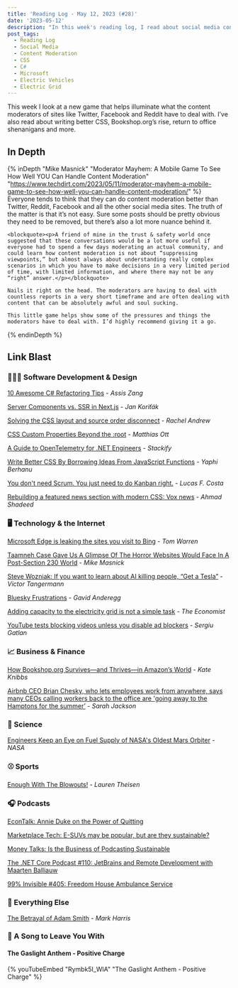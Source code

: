 ```yaml
---
title: 'Reading Log - May 12, 2023 (#28)'
date: '2023-05-12'
description: "In this week's reading log, I read about social media content moderation, writing better CSS, Bookshop.org's rise, return to office shenanigans and more"
post_tags:
  - Reading Log
  - Social Media
  - Content Moderation
  - CSS
  - C#
  - Microsoft
  - Electric Vehicles
  - Electric Grid
---
```


This week I look at a new game that helps illuminate what the content moderators of sites like Twitter, Facebook and Reddit have to deal with. I’ve also read about writing better CSS, Bookshop.org’s rise, return to office shenanigans and more.
<!-- excerpt -->

## In Depth

{% inDepth "Mike Masnick" "Moderator Mayhem: A Mobile Game To See How Well YOU Can Handle Content Moderation" "https://www.techdirt.com/2023/05/11/moderator-mayhem-a-mobile-game-to-see-how-well-you-can-handle-content-moderation/" %}
    Everyone tends to think that they can do content moderation better than Twitter, Reddit, Facebook and all the other social media sites. The truth of the matter is that it’s not easy. Sure some posts should be pretty obvious they need to be removed, but there’s also a lot more nuance behind it.

    <blockquote><p>A friend of mine in the trust & safety world once suggested that these conversations would be a lot more useful if everyone had to spend a few days moderating an actual community, and could learn how content moderation is not about “suppressing viewpoints,” but almost always about understanding really complex scenarios in which you have to make decisions in a very limited period of time, with limited information, and where there may not be any “right” answer.</p></blockquote>

    Nails it right on the head. The moderators are having to deal with countless reports in a very short timeframe and are often dealing with content that can be absolutely awful and soul sucking.

    This little game helps show some of the pressures and things the moderators have to deal with. I’d highly recommend giving it a go.
{% endinDepth %}

## Link Blast

### 👨🏼‍💻 Software Development & Design

[10 Awesome C# Refactoring Tips](https://www.telerik.com/blogs/10-awesome-csharp-refactoring-tips) - *Assis Zang*

[Server Components vs. SSR in Next.js](https://www.webscope.io/blog/server-components-vs-ssr) - *Jan Koriťák*

[Solving the CSS layout and source order disconnect](https://developer.chrome.com/blog/reading-order/) - _Rachel Andrew_

[CSS Custom Properties Beyond the :root](https://matthiasott.com/notes/custom-properties-beyond-the-root) - _Matthias Ott_

[A Guide to OpenTelemetry for .NET Engineers](https://stackify.com/opentelemetry-dotnet/) - _Stackify_

[Write Better CSS By Borrowing Ideas From JavaScript Functions](https://www.smashingmagazine.com/2023/04/write-better-css-borrow-ideas-javascript-functions/) - _Yaphi Berhanu_

[You don't need Scrum. You just need to do Kanban right.](https://lucasfcosta.com/2022/10/02/scrum-versus-kanban.html) - _Lucas F. Costa_

[Rebuilding a featured news section with modern CSS: Vox news](https://ishadeed.com/article/rebuild-featured-news-modern-css/) - _Ahmad Shadeed_

### 🖥 Technology & the Internet

[Microsoft Edge is leaking the sites you visit to Bing](https://www.theverge.com/2023/4/25/23697532/microsoft-edge-browser-url-leak-bing-privacy) - *Tom Warren*

[Taamneh Case Gave Us A Glimpse Of The Horror Websites Would Face In A Post-Section 230 World](https://www.techdirt.com/2023/03/01/taamneh-case-gave-us-a-glimpse-of-the-horror-websites-would-face-in-a-post-section-230-world/) - *Mike Masnick*

[Steve Wozniak: If you want to learn about AI killing people, “Get a Tesla”](https://futurism.com/the-byte/steve-wozniak-ai-killing-people-tesla) - _Victor Tangermann_

[Bluesky Frustrations](https://anderegg.ca/2023/05/09/bluesky-frustrations) - _Gavid Anderegg_

[Adding capacity to the electricity grid is not a simple task](https://www.economist.com/technology-quarterly/2023/04/05/adding-capacity-to-the-electricity-grid-is-not-a-simple-task) - _The Economist_

[YouTube tests blocking videos unless you disable ad blockers](https://www.bleepingcomputer.com/news/technology/youtube-tests-blocking-videos-unless-you-disable-ad-blockers/) - _Sergiu Gatlan_

### 📈 Business & Finance

[How Bookshop.org Survives—and Thrives—in Amazon’s World](https://www.wired.com/story/books-bookshop-org-thrives-amazon-world/) - *Kate Knibbs*

[Airbnb CEO Brian Chesky, who lets employees work from anywhere, says many CEOs calling workers back to the office are 'going away to the Hamptons for the summer’](https://www.businessinsider.com/airbnb-brian-chesky-ceos-mandating-return-to-office-going-hamptons-2023-5) - _Sarah Jackson_

### 🔬 Science

[Engineers Keep an Eye on Fuel Supply of NASA's Oldest Mars Orbiter](https://mars.nasa.gov/news/9365/engineers-keep-an-eye-on-fuel-supply-of-nasas-oldest-mars-orbiter/) - *NASA*

### ⚾ Sports

[Enough With The Blowouts!](https://defector.com/enough-with-the-blowouts) - _Lauren Theisen_

### 🎧 Podcasts

[EconTalk: Annie Duke on the Power of Quitting](https://www.econtalk.org/annie-duke-on-the-power-of-quitting/)

[Marketplace Tech: E-SUVs may be popular, but are they sustainable?](https://www.marketplace.org/shows/marketplace-tech/e-suvs-may-be-popular-but-are-they-sustainable/)

[Money Talks: Is the Business of Podcasting Sustainable](https://www.economist.com/podcasts/2023/05/04/is-the-business-of-podcasting-sustainable)

[The .NET Core Podcast #110: JetBrains and Remote Development with Maarten Balliauw](https://dotnetcore.show/episode-110-jet-brains-and-remote-development-with-maarten-balliauw/)

[99% Invisible #405: Freedom House Ambulance Service](https://99percentinvisible.org/episode/freedom-house-ambulance-service/)

### 🎒 Everything Else

[The Betrayal of Adam Smith](https://newrepublic.com/article/170242/betrayal-adam-smith) - _Mark Harris_

### 🎵 A Song to Leave You With

#### The Gaslight Anthem - Positive Charge

{% youTubeEmbed "Rymbk5I_WlA" "The Gaslight Anthem - Positive Charge" %}
